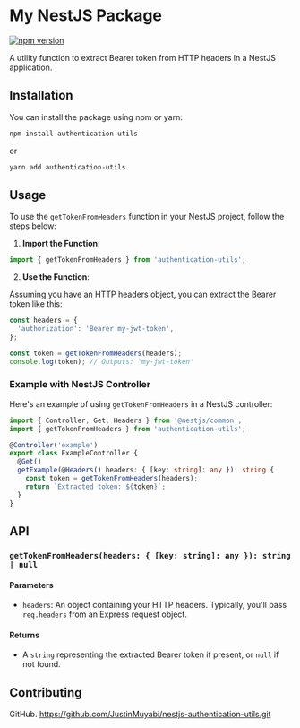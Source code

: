 # My NestJS Package

[![npm version](https://badge.fury.io/js/my-nestjs-package.svg)](https://badge.fury.io/js/my-nestjs-package)

A utility function to extract Bearer token from HTTP headers in a NestJS application.

## Installation

You can install the package using npm or yarn:

```sh
npm install authentication-utils
```

or

```sh
yarn add authentication-utils
```

## Usage

To use the `getTokenFromHeaders` function in your NestJS project, follow the steps below:

1. **Import the Function**:

```typescript
import { getTokenFromHeaders } from 'authentication-utils';
```

2. **Use the Function**:

Assuming you have an HTTP headers object, you can extract the Bearer token like this:

```typescript
const headers = {
  'authorization': 'Bearer my-jwt-token',
};

const token = getTokenFromHeaders(headers);
console.log(token); // Outputs: 'my-jwt-token'
```

### Example with NestJS Controller

Here's an example of using `getTokenFromHeaders` in a NestJS controller:

```typescript
import { Controller, Get, Headers } from '@nestjs/common';
import { getTokenFromHeaders } from 'authentication-utils';

@Controller('example')
export class ExampleController {
  @Get()
  getExample(@Headers() headers: { [key: string]: any }): string {
    const token = getTokenFromHeaders(headers);
    return `Extracted token: ${token}`;
  }
}
```

## API

### `getTokenFromHeaders(headers: { [key: string]: any }): string | null`

#### Parameters
- `headers`: An object containing your HTTP headers. Typically, you'll pass `req.headers` from an Express request object.

#### Returns
- A `string` representing the extracted Bearer token if present, or `null` if not found.

## Contributing

GitHub. https://github.com/JustinMuyabi/nestjs-authentication-utils.git